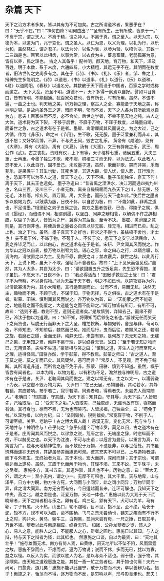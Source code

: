 # 杂篇 天下
天下之治方术者多矣，皆以其有为不可加矣。古之所谓道术者，果恶乎在？曰：“无乎不在。”曰：“神何由降？明何由出？”“圣有所生，王有所成，皆原于一。”
不离于宗，谓之天人。不离于精，谓之神人。不离于真，谓之至人。以天为宗，以德为本，以道为门，兆于变化，谓之圣人。以仁为恩，以义为理，以礼为行，以乐为和，薰然慈仁，谓之君子。以法为分，以名为表，以参为验，以稽为决，其数一二三四是也。百官以此相齿，以事为常，以衣食为主，蕃息畜藏，老弱孤寡为意，皆有以养，民之理也。
古之人其备乎！配神明，醇天地，育万物，和天下，泽及百姓，明于本数，系于末度，六通四辟，小大精粗，其运无乎不在。其明而在数度者，旧法世传之史尚多有之。其在于《诗》、《书》、《礼》、《乐》者，邹、鲁之士、搢绅先生多能明之。《诗》以道志，《书》以道事，《礼》以道行，《乐》以道和，《易》以道阴阳，《春秋》以道名分。其数散于天下而设于中国者，百家之学时或称而道之。
天下大乱，贤圣不明，道德不一，天下多得一察焉以自好。譬如耳目鼻口，皆有所明，不能相通。犹百家众技也，皆有所长，时有所用。虽然，不该不遍，一曲之士也。判天地之美，析万物之理，察古人之全，寡能备于天地之美，称神明之容。是故内圣外王之道，暗而不明，郁而不发，天下之人各为其所欲焉以自为方。悲夫！百家往而不反，必不合矣。后世之学者，不幸不见天地之纯，古人之大体，道术将为天下裂。
不侈于后世，不靡于万物，不晖于数度，以绳墨自矫，而备世之急，古之道术有在于是者。墨翟、禽滑厘闻其风而说之。为之大过，己之大循。作为《非乐》，命之曰《节用》，生不歌，死无服。墨子泛爱兼利而非斗，其道不怒；又好学而博，不异，不与先王同，毁古之礼乐。
黄帝有《咸池》，尧有《大章》，舜有《大韶》，禹有《大夏》，汤有《大濩》，文王有辟雍之乐，武王、周公作《武》。古之丧礼，贵贱有仪，上下有等，天子棺椁七重，诸侯五重，大夫三重，士再重。今墨子独生不歌，死不服，桐棺三寸而无椁，以为法式。以此教人，恐不爱人；以此自行，固不爱己。未败墨子道，虽然，歌而非歌，哭而非哭，乐而非乐，是果类乎？其生也勤，其死也薄，其道大觳，使人忧，使人悲，其行难为也，恐其不可以为圣人之道，反天下之心，天下不堪。墨子虽能独任，奈天下何！离于天下，其去王也远矣。
墨子称道曰：“昔者禹之湮洪水，决江河而通四夷九州也，名山三百，支川三千，小者无数。禹亲自操稿耜而九杂天下之川，腓无胈，胫无毛，沐甚雨，栉疾风，置万国。禹，大圣也，而形劳天下也如此。”使后世之墨者多以裘褐为衣，以跂蹻为服，日夜不休，以自苦为极，曰：“不能如此，非禹之道也，不足谓墨。”相里勤之弟子五侯之徒，南方之墨者苦获、已齿、邓陵子之属，俱诵《墨经》，而倍谲不同，相谓别墨，以坚白、同异之辩相訾，以觭偶不仵之辞相应，以巨子为圣人，皆愿为之尸，冀得为其后世，至今不决。
墨翟、禽滑厘之意则是，其行则非也。将使后世之墨者必自苦以腓无胈、胫无毛，相进而已矣。乱之上也，治之下也。虽然，墨子真天下之好也，将求之不得也，虽枯槁不舍也，才士也！
夫不累于俗，不饰于物，不苟于人，不忮于众，愿天下之安宁以活民命，人我之养毕足而止，以此白心，古之道术有在于是者。宋鈃、尹文闻其风而悦之。作为华山之冠以自表，接万物以别宥为始。语心之容，命之曰心之行，以聏合驩，以调海内，请欲置之以为主。见侮不辱，救民之斗；禁攻寝兵，救世之战。以此周行天下，上说下教，虽天下不取，强聒而不舍者也。故曰：“上下见厌而强见也。”虽然，其为人太多，其自为太少，曰：“请欲固置五升之饭足矣，先生恐不得饱，弟子虽饥，不忘天下。”日夜不休，曰：“我必得活哉！”图傲乎救世之士哉！曰：“君子不为苛察，不以身假物。”以为无益于天下者，明之不如已也。以禁攻寝兵为外，以情欲寡浅为内，其小大精粗，其行适至是而止。
公而不当，易而无私，决然无主，趣物而不两，不顾于虑，不谋于知，于物无择，与之俱往，古之道术有在于是者。彭蒙、田骈、慎到闻其风而说之。齐万物以为首，曰：“天能覆之而不能载之，地能载之而不能覆之，大道能包之而不能辩之。”知万物皆有所可，有所不可，故曰：“选则不遍，教则不至，道则无遗者矣。”是故慎到，弃知去己，而缘不得已，泠汰于物以为道理，曰：“知不知，将薄知而后邻伤之者也。”謑髁无任而笑天下之尚贤也，纵脱无行而非天下之大圣，椎拍輐断，与物宛转，舍是与非，苟可以免，不师知虑，不知前后，魏然而已矣。推而后行，曳而后往，若飘风之还，若羽之旋，若磨石之隧，全而无非，动静无过，未尝有罪。是何故？夫无知之物，无建己之患，无用知之累，动静不离于理，是以终身无誉。故曰：“至于若无知之物而已，无用贤圣，夫块不失道。”豪桀相与笑之曰：“慎到之道，非生人之行而至死人之理，适得怪焉。”田骈亦然，学于彭蒙，得不教焉。彭蒙之师曰：“古之道人，至于莫之是、莫之非而已矣。其风窢然，恶可而言？”常反人，不见观，而不免于鲩断。其所谓道非道，而所言之韪不免于非。彭蒙、田骈、慎到不知道。虽然，概乎皆尝有闻者也。
以本为精，以物为粗，以有积为不足，澹然独与神明居，古之道术有在于是者。关尹、老聃闻其风而悦之。建之以常无有，主之以太一，以濡弱谦下为表，以空虚不毁万物为实。
关尹曰：“在己无居，形物自著。其动若水，其静若镜，其应若响。芴乎若亡，寂乎若清，同焉者和，得焉者失。未尝先人而常随人。”
老聃曰：“知其雄，守其雌，为天下溪；知其白，守其辱，为天下谷。”人皆取先，己独取后，曰：“受天下之垢。”人皆取实，己独取虚，无藏也故有馀，岿然而有馀。其行身也，徐而不费，无为也而笑巧。人皆求福，己独曲全，曰：“苟免于咎。”以深为根，以约为纪，曰：“坚则毁矣，锐则拙矣。”常宽容于物，不削于人，可谓至极。关尹、老聃乎！古之博大真人哉！
芴漠无形，变化无常，死与生与！天地并与！神明往与！芒乎何之？忽乎何适？万物毕罗，莫足以归，古之道术有在于是者。庄周闻其风而悦之。以谬悠之说，荒唐之言，无端崖之辞，时恣纵而不傥，不以觭见之也。以天下为沈浊，不可与庄语；以卮言为曼衍，以重言为真，以寓言为广。独与天地精神往来，而不敖倪于万物，不谴是非，以与世俗处。其书虽瑰玮而连犿无伤也，其辞虽参差而諔诡可观。彼其充实不可以已，上与造物者游，而下与外死生、无终始者为友。其于本也，宏大而辟，深闳而肆；其于宗也，可谓稠适而上遂矣。虽然，其应于化而解于物也，其理不竭，其来不蜕，芒乎昧乎，未之尽者。
惠施多方，其书五车，其道舛驳，其言也不中。历物之意，曰：“至大无外，谓之大一；至小无内，谓之小一。无厚不可积也，其大千里。天与地卑，山与泽平。日方中方睨，物方生方死。大同而与小同异，此之谓小同异；万物毕同毕异，此之谓大同异。南方无穷而有穷，今日适越而昔来。连环可解也。我知天下之中央，燕之北，越之南是也。泛爱万物，天地一体也。”
惠施以此为大观于天下而晓辩者，天下之辩者相与乐之。卵有毛，鸡三足，郢有天下，犬可以为羊，马有卵，丁子有尾，火不热，山出口，轮不蹍地，目不见，指不至，至不绝，龟长于蛇，矩不方，规不可以为圆，凿不围枘，飞鸟之景未尝动也，镞矢之疾而有不行不止之时，狗非犬，黄马、骊牛三，白狗黑，孤驹未尝有母，一尺之捶，日取其半，万世不竭。辩者以此与惠施相应，终身无穷。
桓团、公孙龙辩者之徒，饰人之心，易人之意，能胜人之口，不能服人之心，辩者之囿也。惠施日以其知，与人之辩，特与天下之辩者为怪，此其柢也。
然惠施之口谈，自以为最贤，曰：“天地其壮乎！”施存雄而无术。南方有倚人焉，曰黄缭，问天地所以不坠不陷，风雨雷霆之故。惠施不辞而应，不虑而对，遍为万物说；说而不休，多而无已，犹以为寡，益之以怪。以反人为实，而欲以胜人为名，是以与众不适也。弱于德，强于物，其涂隩矣。由天地之道观惠施之能，其犹一蚉一虻之劳者也，其于物也何庸！夫充一尚可，曰愈贵，道几矣！惠施不能以此自宁，散于万物而不厌，卒以善辩为名。惜乎！惠施之才，骀荡而不得，逐万物而不反，是穷响以声，形与影竞走也。悲夫！
